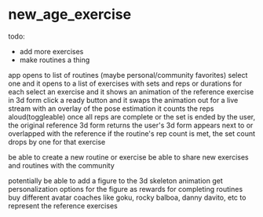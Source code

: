 # new_age_exercise

todo:
- add more exercises
- make routines a thing

app opens to list of routines (maybe personal/community favorites)
select one and it opens to a list of exercises with sets and reps or durations for each
select an exercise and it shows an animation of the reference exercise in 3d form
click a ready button and it swaps the animation out for a live stream with an overlay of the pose estimation
it counts the reps aloud(toggleable)
once all reps are complete or the set is ended by the user, the original reference 3d form returns
the user's 3d form appears next to or overlapped with the reference
if the routine's rep count is met, the set count drops by one for that exercise

be able to create a new routine or exercise
be able to share new exercises and routines with the community

potentially be able to add a figure to the 3d skeleton animation
get personalization options for the figure as rewards for completing routines
buy different avatar coaches like goku, rocky balboa, danny davito, etc to represent the reference exercises
